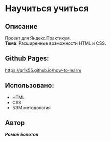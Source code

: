 # Научиться учиться

## **Описание**

Проект для Яндекс.Практикум.  
**Тема**: Расширенные возможности HTML и CSS.  

## **Github Pages:**
https://qr1x55.github.io/how-to-learn/

## **Использовано:**
- HTML
- CSS
- БЭМ методология

## **Автор**

**_Роман Болотов_**

